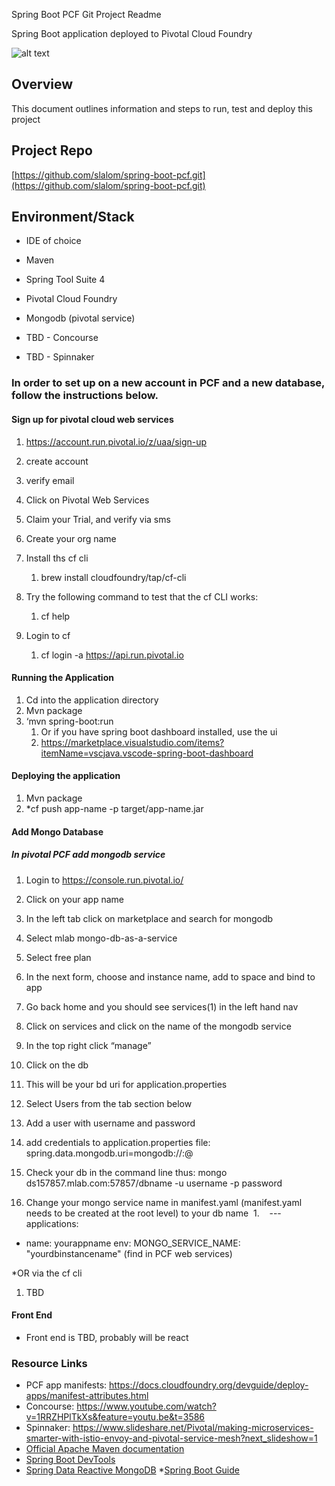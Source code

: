 Spring Boot PCF Git Project
Readme

Spring Boot application deployed to Pivotal Cloud Foundry

![alt text](https://github.com/slalom/spring-boot-pcf/blob/master/springbootpcfdiagram.jpg?raw=true "diagram")

## Overview

This document outlines information and steps to run, test and deploy this project

## Project Repo

[https://github.com/slalom/spring-boot-pcf.git](https://github.com/slalom/spring-boot-pcf.git)

## Environment/Stack

- IDE of choice
- Maven
- Spring Tool Suite 4
- Pivotal Cloud Foundry
- Mongodb (pivotal service)

- TBD - Concourse
- TBD - Spinnaker

### In order to set up on a new account in PCF and a new database, follow the instructions below.

#### Sign up for pivotal cloud web services

1. https://account.run.pivotal.io/z/uaa/sign-up
2. create account
3. verify email
4. Click on Pivotal Web Services
5. Claim your Trial, and verify via sms
6. Create your org name
7. Install ths cf cli
   1. brew install cloudfoundry/tap/cf-cli
8. Try the following command to test that the cf CLI works:
   1. cf help
9. Login to cf

   1. cf login -a https://api.run.pivotal.io

#### Running the Application

1. Cd into the application directory
2. Mvn package
3. ‘mvn spring-boot:run
   1. Or if you have spring boot dashboard installed, use the ui
   1. https://marketplace.visualstudio.com/items?itemName=vscjava.vscode-spring-boot-dashboard

#### Deploying the application

1. Mvn package
2. \*cf push app-name -p target/app-name.jar

#### Add Mongo Database

##### In pivotal PCF add mongodb service

1. Login to https://console.run.pivotal.io/
2. Click on your app name
3. In the left tab click on marketplace and search for mongodb
4. Select mlab mongo-db-as-a-service
5. Select free plan
6. In the next form, choose and instance name, add to space and bind to app
7. Go back home and you should see services(1) in the left hand nav
8. Click on services and click on the name of the mongodb service
9. In the top right click “manage”
10. Click on the db
11. This will be your bd uri for application.properties
12. Select Users from the tab section below
13. Add a user with username and password
14. add credentials to application.properties file: spring.data.mongodb.uri=mongodb://<dbusername>:<dbpassword>@<dburi>
15. Check your db in the command line thus: mongo ds157857.mlab.com:57857/dbname -u username -p password

16. Change your mongo service name in manifest.yaml (manifest.yaml needs to be created at the root level) to your db name  1.    ---
    applications:

- name: yourappname
  env:
  MONGO_SERVICE_NAME: "yourdbinstancename" (find in PCF web services)

\*OR via the cf cli

1. TBD

#### Front End

- Front end is TBD, probably will be react

### Resource Links

- PCF app manifests: https://docs.cloudfoundry.org/devguide/deploy-apps/manifest-attributes.html
- Concourse: https://www.youtube.com/watch?v=1RRZHPlTkXs&feature=youtu.be&t=3586
- Spinnaker: https://www.slideshare.net/Pivotal/making-microservices-smarter-with-istio-envoy-and-pivotal-service-mesh?next_slideshow=1
- [Official Apache Maven documentation](https://maven.apache.org/guides/index.html)
- [Spring Boot DevTools](https://docs.spring.io/spring-boot/docs/{bootVersion}/reference/htmlsingle/#using-boot-devtools)
- [Spring Data Reactive MongoDB](https://docs.spring.io/spring-boot/docs/{bootVersion}/reference/htmlsingle/#boot-features-mongodb) \*[Spring Boot Guide](https://spring.io/guides/gs/spring-boot/)
